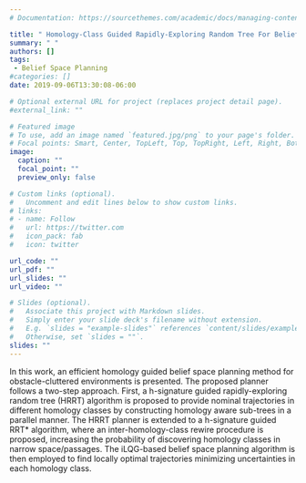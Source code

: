 ```yaml
---
# Documentation: https://sourcethemes.com/academic/docs/managing-content/

title: " Homology-Class Guided Rapidly-Exploring Random Tree For Belief Space Planning"
summary: " "
authors: []
tags: 
 - Belief Space Planning
#categories: []
date: 2019-09-06T13:30:08-06:00

# Optional external URL for project (replaces project detail page).
#external_link: ""

# Featured image
# To use, add an image named `featured.jpg/png` to your page's folder.
# Focal points: Smart, Center, TopLeft, Top, TopRight, Left, Right, BottomLeft, Bottom, BottomRight.
image:
  caption: ""
  focal_point: ""
  preview_only: false

# Custom links (optional).
#   Uncomment and edit lines below to show custom links.
# links:
# - name: Follow
#   url: https://twitter.com
#   icon_pack: fab
#   icon: twitter

url_code: ""
url_pdf: ""
url_slides: ""
url_video: ""

# Slides (optional).
#   Associate this project with Markdown slides.
#   Simply enter your slide deck's filename without extension.
#   E.g. `slides = "example-slides"` references `content/slides/example-slides.md`.
#   Otherwise, set `slides = ""`.
slides: ""
---
```


In this work, an efficient homology guided belief space planning method for obstacle-cluttered environments is presented. The proposed planner follows a two-step approach. First, a h-signature guided rapidly-exploring random tree (HRRT) algorithm is proposed to provide nominal trajectories in different homology classes by constructing homology aware sub-trees in a parallel manner. The HRRT planner is extended to a h-signature guided RRT* algorithm, where an inter-homology-class rewire procedure is proposed, increasing the probability of discovering homology classes in narrow space/passages. The iLQG-based belief space planning algorithm is then employed to find locally optimal trajectories minimizing uncertainties in each homology class.